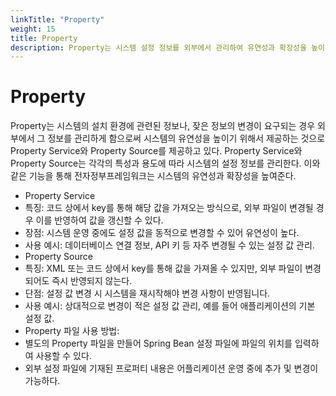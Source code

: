 ```yaml
---
linkTitle: "Property"
weight: 15
title: Property
description: Property는 시스템 설정 정보를 외부에서 관리하여 유연성과 확장성을 높이는 기능으로, 동적 갱신이 가능한 Property Service와 정적 설정인 Property Source를 제공한다.
---
```

# Property
Property는 시스템의 설치 환경에 관련된 정보나, 잦은 정보의 변경이 요구되는 경우 외부에서 그 정보를 관리하게 함으로써 시스템의 유연성을 높이기 위해서 제공하는 것으로 Property Service와 Property Source를 제공하고 있다.
Property Service와 Property Source는 각각의 특성과 용도에 따라 시스템의 설정 정보를 관리한다.
이와 같은 기능을 통해 전자정부프레임워크는 시스템의 유연성과 확장성을 높여준다. 
- Property Service
 - 특징: 코드 상에서 key를 통해 해당 값을 가져오는 방식으로, 외부 파일이 변경될 경우 이를 반영하여 값을 갱신할 수 있다.
 - 장점: 시스템 운영 중에도 설정 값을 동적으로 변경할 수 있어 유연성이 높다.
 - 사용 예시: 데이터베이스 연결 정보, API 키 등 자주 변경될 수 있는 설정 값 관리.
- Property Source
 - 특징: XML 또는 코드 상에서 key를 통해 값을 가져올 수 있지만, 외부 파일이 변경되어도 즉시 반영되지 않는다.
 - 단점: 설정 값 변경 시 시스템을 재시작해야 변경 사항이 반영됩니다.
 - 사용 예시: 상대적으로 변경이 적은 설정 값 관리, 예를 들어 애플리케이션의 기본 설정 값.
- Property 파일 사용 방법:
 - 별도의 Property 파일을 만들어 Spring Bean 설정 파일에 파일의 위치를 입력하여 사용할 수 있다.
 - 외부 설정 파일에 기재된 프로퍼티 내용은 어플리케이션 운영 중에 추가 및 변경이 가능하다.
